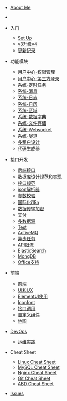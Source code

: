 * [About Me](https://github.com/zhangchaoxu/zhangchaoxu/blob/main/README.md)
* 
* 入门
  
  * [Set Up](boot/Setup.md)
  * [v3升级v4](boot/v3_to_v4.md)
  * [更新记录](boot/CHANGELOG.md)

* 功能模块

  * [用户中心-权限管理](boot/Uc_RBAC.md)
  * [用户中心-第三方登录](boot/Uc_3rd.md)
  * [系统-定时任务](boot/Sys_Job.md)
  * [系统-消息](boot/Sys_Msg.md)
  * [系统-日志](boot/Sys_Log.md)
  * [系统-日历](boot/Sys_Calendar.md)
  * [系统-区域](boot/Sys_Region.md)
  * [系统-数据字典](boot/Sys_Dict.md)
  * [系统-文件存储](boot/Sys_OSS.md)
  * [系统-Websocket](boot/Sys_Websocket.md)
  * [系统-隧道](boot/Sys_Tunnel.md)
  * [多租户设计](boot/Tenant.md)
  * [代码生成器](boot/coder.md)
  
* 接口开发

  * [后端接口](boot/boot.md)
  * [数据库设计规范和实现](boot/db.md)
  * [接口规范](boot/ApiStandard.md)
  * [json解析器](boot/json.md)
  * [参数校验](boot/validator.md)
  * [国际化i18n](boot/i18n.md)
  * [数据传输加密](boot/ApiEncrypt.md)
  * [支付](boot/Pay.md)
  * [多数据源](boot/DynamicDatasource.md)
  * [Test](boot/Test.md)
  * [ActiveMQ](boot/ActiveMQ.md)
  * [异步任务](boot/AsyncTask.md)
  * [API限流](boot/AccessLimit.md)
  * [ElasticSearch](boot/ElasticSearch.md)
  * [MongDB](boot/MongoDB.md)
  * [Office支持](boot/Office.md)

* 前端
  * [前端](ui/portal.md)
  * [UI和UX](ui/UIAndUX.md)
  * [ElementUI使用](ui/ElementUI.md)
  * [Iconfont](ui/iconfont.md)
  * [接口调用](ui/axios.md)
  * [自定义组件](ui/VueComponents.md)
  * [地图](ui/Map.md)
    
* [DevOps](DevOps.md)
  * [运维实践](DevOpsCase.md)

* Cheat Sheet
  * [Linux Cheat Sheet](cheat-sheet/Linux.md)
  * [MySQL Cheat Sheet](cheat-sheet/MySQL.md)
  * [Nginx Cheat Sheet](cheat-sheet/Nginx.md)
  * [Git Cheat Sheet](cheat-sheet/Git.md)
  * [ABD Cheat Sheet](cheat-sheet/ADB.md)

* [Issues](Issues.md)
